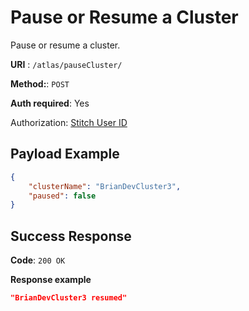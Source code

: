 # Pause or Resume a Cluster

Pause or resume a cluster.

**URI** : `/atlas/pauseCluster/`

**Method:**: `POST`

**Auth required**: Yes

Authorization: [Stitch User ID](http://stitch-sdks.s3-website-us-east-1.amazonaws.com/stitch-sdks/js/4/interfaces/stitchuser.html#id)

## Payload Example

```json
{
    "clusterName": "BrianDevCluster3",
    "paused": false
}
```

## Success Response

**Code**: `200 OK`

**Response example**

```json
"BrianDevCluster3 resumed"
```
